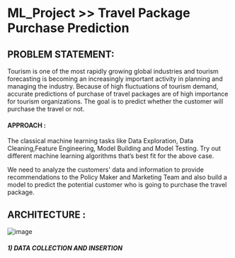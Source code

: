 # ML_Project >> Travel Package Purchase Prediction

##  PROBLEM STATEMENT:
  
  Tourism is one of the most rapidly growing global industries and tourism forecasting is becoming an increasingly important activity in planning and managing the industry.
Because of high fluctuations of tourism demand, accurate predictions of purchase of travel packages are of high importance for tourism organizations.
The goal is to predict whether the customer will purchase the travel or not.

  #### APPROACH :
  The classical machine learning tasks like Data Exploration, Data Cleaning,Feature Engineering, Model Building and Model Testing. Try out different machine learning algorithms that’s best fit for the above case.
  
  We need to analyze the customers' data and information to provide recommendations to the Policy Maker and Marketing Team and also build a model to predict the potential customer who is going to purchase the travel package.

## ARCHITECTURE :

![image](https://github.com/Pratik-Salunkhe/ML_Project/assets/96179015/8cb82937-0527-448e-be52-5a0276335bbd)

##### 1) DATA COLLECTION AND INSERTION





